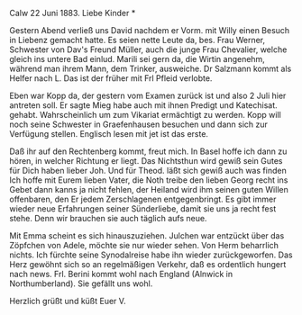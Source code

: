  Calw 22 Juni 1883.
Liebe Kinder <Marie>*

Gestern Abend verließ uns David nachdem er Vorm. mit Willy einen Besuch in Liebenz gemacht hatte. Es seien nette Leute da, bes. Frau Werner, Schwester von Dav's Freund Müller, auch die junge Frau Chevalier, welche gleich ins untere Bad einlud. Marili sei gern da, die Wirtin angenehm, während man ihrem Mann, dem Trinker, ausweiche. Dr Salzmann kommt als Helfer nach L. Das ist der früher mit Frl Pfleid verlobte.

Eben war Kopp da, der gestern vom Examen zurück ist und also 2 Juli hier antreten soll. Er sagte Mieg habe auch mit ihnen Predigt und Katechisat. gehabt. Wahrscheinlich um zum Vikariat ermächtigt zu werden. Kopp will noch seine Schwester in Graefenhausen besuchen und dann sich zur Verfügung stellen. Englisch lesen mit jet ist das erste.

Daß ihr auf den Rechtenberg kommt, freut mich. In Basel hoffe ich dann zu hören, in welcher Richtung er liegt. Das Nichtsthun wird gewiß sein Gutes für Dich haben lieber Joh. Und für Theod. läßt sich gewiß auch was finden 
Ich hoffe mit Eurem lieben Vater, die Noth treibe den lieben Georg recht ins Gebet dann kanns ja nicht fehlen, der Heiland wird ihm seinen guten Willen offenbaren, den Er jedem Zerschlagenen entgegenbringt. Es gibt immer wieder neue Erfahrungen seiner Sünderliebe, damit sie uns ja recht fest stehe. Denn wir brauchen sie auch täglich aufs neue.

Mit Emma scheint es sich hinauszuziehen. Julchen war entzückt über das Zöpfchen von Adele, möchte sie nur wieder sehen. Von Herm beharrlich nichts. Ich fürchte seine Synodalreise habe ihn wieder zurückgeworfen. Das Herz gewöhnt sich so an regelmäßigen Verkehr, daß es ordentlich hungert nach news. Frl. Berini kommt wohl nach England (Alnwick in Northumberland). Sie gefällt uns wohl.

Herzlich grüßt und küßt
 Euer V.
